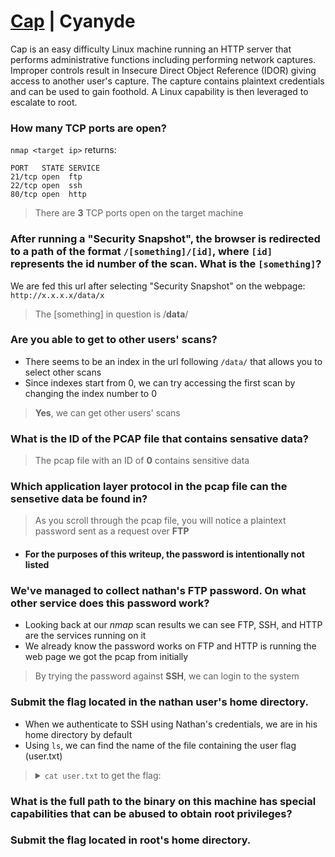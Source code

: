 # [Cap](https://app.hackthebox.com/machines/Cap) | Cyanyde

Cap is an easy difficulty Linux machine running an HTTP server that performs administrative functions including performing network captures. Improper controls result in Insecure Direct Object Reference (IDOR) giving access to another user's capture. The capture contains plaintext credentials and can be used to gain foothold. A Linux capability is then leveraged to escalate to root.

### How many TCP ports are open?

<code>nmap \<target ip></code> returns:

```
PORT   STATE SERVICE
21/tcp open  ftp
22/tcp open  ssh
80/tcp open  http
```

> There are **3** TCP ports open on the target machine

### After running a "Security Snapshot", the browser is redirected to a path of the format `/[something]/[id]`, where `[id]` represents the id number of the scan. What is the `[something]`?

We are fed this url after selecting "Security Snapshot" on the webpage: `http://x.x.x.x/data/x`

> The [something] in question is /**data**/

### Are you able to get to other users' scans?

- There seems to be an index in the url following `/data/` that allows you to select other scans
- Since indexes start from 0, we can try accessing the first scan by changing the index number to 0

> **Yes**, we can get other users' scans

### What is the ID of the PCAP file that contains sensative data?

> The pcap file with an ID of **0** contains sensitive data

### Which application layer protocol in the pcap file can the sensetive data be found in?

> As you scroll through the pcap file, you will notice a plaintext password sent as a request over **FTP**

- #### For the purposes of this writeup, the password is intentionally not listed

### We've managed to collect nathan's FTP password. On what other service does this password work?

- Looking back at our *nmap* scan results we can see FTP, SSH, and HTTP are the services running on it
- We already know the password works on FTP and HTTP is running the web page we got the pcap from initially

> By trying the password against **SSH**, we can login to the system

### Submit the flag located in the nathan user's home directory.

- When we authenticate to SSH using Nathan's credentials, we are in his home directory by default
- Using `ls`, we can find the name of the file containing the user flag (user.txt)

>  <details><summary><code>cat user.txt</code> to get the flag: </summary>3fdaedf7b90fc1afaf506f4a759d9609</details>

### What is the full path to the binary on this machine has special capabilities that can be abused to obtain root privileges?

### Submit the flag located in root's home directory.
